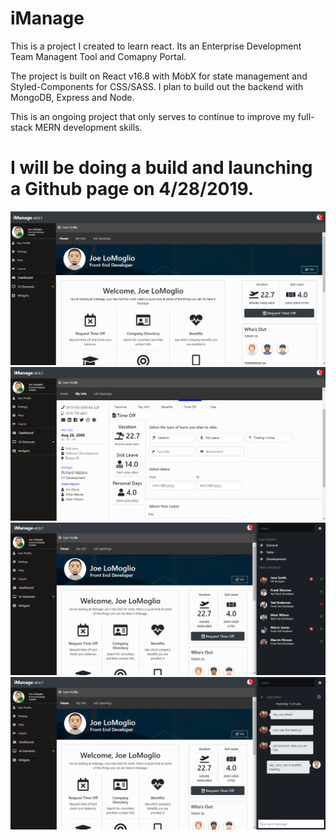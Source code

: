 # iManage 

This is a project I created to learn react. Its an Enterprise Development Team Managent Tool and Comapny Portal.

The project is built on React v16.8 with MobX for state management and Styled-Components
for CSS/SASS. I plan to build out the backend with MongoDB, Express and Node.

This is an ongoing project that only serves to continue to improve my full-stack MERN development skills.

# I will be doing a build and launching a Github page on 4/28/2019.

<img src="iManage.PNG" />

<img src="iManage2.PNG" />

<img src="iManage3.PNG" />

<img src="iManage4.PNG" />

